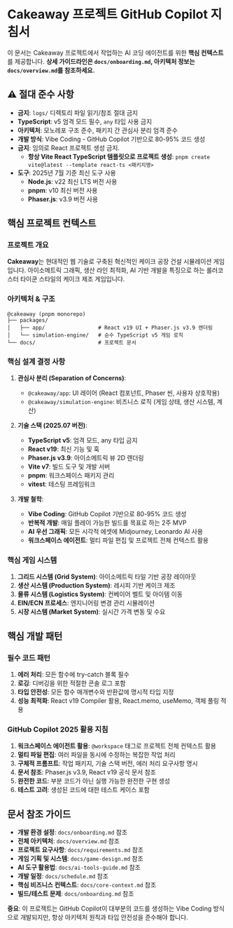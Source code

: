 # Cakeaway 프로젝트 GitHub Copilot 지침서

이 문서는 Cakeaway 프로젝트에서 작업하는 AI 코딩 에이전트를 위한 **핵심 컨텍스트**를 제공합니다.
**상세 가이드라인은 `docs/onboarding.md`, 아키텍처 정보는 `docs/overview.md`를 참조하세요.**

## ⚠️ 절대 준수 사항

- **금지**: `logs/` 디렉토리 파일 읽기/참조 절대 금지
- **TypeScript**: v5 엄격 모드 필수, `any` 타입 사용 금지
- **아키텍처**: 모노레포 구조 준수, 패키지 간 관심사 분리 엄격 준수
- **개발 방식**: Vibe Coding - GitHub Copilot 기반으로 80-95% 코드 생성
- **금지**: 임의로 React 프로젝트 생성 금지.
  - **항상 Vite React TypeScript 템플릿으로 프로젝트 생성**: `pnpm create vite@latest --template react-ts <패키지명>`
- **도구**: 2025년 7월 기준 최신 도구 사용
  - **Node.js**: v22 최신 LTS 버전 사용
  - **pnpm**: v10 최신 버전 사용
  - **Phaser.js**: v3.9 버전 사용

## 핵심 프로젝트 컨텍스트

### 프로젝트 개요

**Cakeaway**는 현대적인 웹 기술로 구축된 혁신적인 케이크 공장 건설 시뮬레이션 게임입니다.
아이소메트릭 그래픽, 생산 라인 최적화, AI 기반 개발을 특징으로 하는 롤러코스터 타이쿤 스타일의 케이크 제조 게임입니다.

### 아키텍처 & 구조

```
@cakeaway (pnpm monorepo)
├── packages/
│   ├── app/                 # React v19 UI + Phaser.js v3.9 렌더링
│   └── simulation-engine/   # 순수 TypeScript v5 게임 로직
└── docs/                    # 프로젝트 문서
```

### 핵심 설계 결정 사항

1. **관심사 분리 (Separation of Concerns)**:

   - `@cakeaway/app`: UI 레이어 (React 컴포넌트, Phaser 씬, 사용자 상호작용)
   - `@cakeaway/simulation-engine`: 비즈니스 로직 (게임 상태, 생산 시스템, 계산)

2. **기술 스택 (2025.07 버전)**:

   - **TypeScript v5**: 엄격 모드, any 타입 금지
   - **React v19**: 최신 기능 및 훅
   - **Phaser.js v3.9**: 아이소메트릭 뷰 2D 렌더링
   - **Vite v7**: 빌드 도구 및 개발 서버
   - **pnpm**: 워크스페이스 패키지 관리
   - **vitest**: 테스팅 프레임워크

3. **개발 철학**:
   - **Vibe Coding**: GitHub Copilot 기반으로 80-95% 코드 생성
   - **반복적 개발**: 매일 플레이 가능한 빌드를 목표로 하는 2주 MVP
   - **AI 우선 그래픽**: 모든 시각적 에셋에 Midjourney, Leonardo AI 사용
   - **워크스페이스 에이전트**: 멀티 파일 편집 및 프로젝트 전체 컨텍스트 활용

### 핵심 게임 시스템

1. **그리드 시스템 (Grid System)**: 아이소메트릭 타일 기반 공장 레이아웃
2. **생산 시스템 (Production System)**: 레시피 기반 케이크 제조
3. **물류 시스템 (Logistics System)**: 컨베이어 벨트 및 아이템 이동
4. **EIN/ECN 프로세스**: 엔지니어링 변경 관리 시뮬레이션
5. **시장 시스템 (Market System)**: 실시간 가격 변동 및 수요

## 핵심 개발 패턴

### 필수 코드 패턴

1. **에러 처리**: 모든 함수에 try-catch 블록 필수
2. **로깅**: 디버깅을 위한 적절한 콘솔 로그 포함
3. **타입 안전성**: 모든 함수 매개변수와 반환값에 명시적 타입 지정
4. **성능 최적화**: React v19 Compiler 활용, React.memo, useMemo, 객체 풀링 적용

### GitHub Copilot 2025 활용 지침

1. **워크스페이스 에이전트 활용**: `@workspace` 태그로 프로젝트 전체 컨텍스트 활용
2. **멀티 파일 편집**: 여러 파일을 동시에 수정하는 복잡한 작업 처리
3. **구체적 프롬프트**: 작업 패키지, 기술 스택 버전, 에러 처리 요구사항 명시
4. **문서 참조**: Phaser.js v3.9, React v19 공식 문서 참조
5. **완전한 코드**: 부분 코드가 아닌 실행 가능한 완전한 구현 생성
6. **테스트 고려**: 생성된 코드에 대한 테스트 케이스 포함

## 문서 참조 가이드

- **개발 환경 설정**: `docs/onboarding.md` 참조
- **전체 아키텍처**: `docs/overview.md` 참조
- **프로젝트 요구사항**: `docs/requirements.md` 참조
- **게임 기획 및 시스템**: `docs/game-design.md` 참조
- **AI 도구 활용법**: `docs/ai-tools-guide.md` 참조
- **개발 일정**: `docs/schedule.md` 참조
- **핵심 비즈니스 컨텍스트**: `docs/core-context.md` 참조
- **빌드/테스트 문제**: `docs/onboarding.md` 참조

**중요**: 이 프로젝트는 GitHub Copilot이 대부분의 코드를 생성하는 Vibe Coding 방식으로 개발되지만,
항상 아키텍처 원칙과 타입 안전성을 준수해야 합니다.

